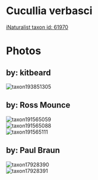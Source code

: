 
Cucullia verbasci
=================
  
[iNaturalist taxon id: 61970](https://www.inaturalist.org/taxa/61970)
# Photos

## by: kitbeard
  
![taxon193851305](https://inaturalist-open-data.s3.amazonaws.com/photos/207644124/medium.jpeg)
## by: Ross Mounce
  
![taxon191565059](https://inaturalist-open-data.s3.amazonaws.com/photos/205193230/medium.jpg)  
![taxon191565088](https://inaturalist-open-data.s3.amazonaws.com/photos/205193263/medium.jpg)  
![taxon191565111](https://inaturalist-open-data.s3.amazonaws.com/photos/205193291/medium.jpg)
## by: Paul Braun
  
![taxon17928390](https://inaturalist-open-data.s3.amazonaws.com/photos/19430910/medium.jpg)  
![taxon17928391](https://inaturalist-open-data.s3.amazonaws.com/photos/19430908/medium.jpg)